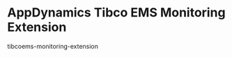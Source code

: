 AppDynamics Tibco EMS Monitoring Extension
=============================

tibcoems-monitoring-extension

